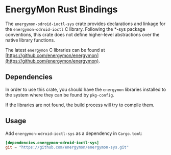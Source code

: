 # EnergyMon Rust Bindings

The `energymon-odroid-ioctl-sys` crate provides declarations and linkage for
the `energymon-odroid-ioctl` C library.
Following the *-sys package conventions, this crate does not define
higher-level abstractions over the native library functions.

The latest `energymon` C libraries can be found at
[https://github.com/energymon/energymon](https://github.com/energymon/energymon).

## Dependencies

In order to use this crate, you should have the `energymon` libraries
installed to the system where they can be found by `pkg-config`.

If the libraries are not found, the build process will try to compile them.

## Usage
Add `energymon-odroid-ioctl-sys` as a dependency in `Cargo.toml`:

```toml
[dependencies.energymon-odroid-ioctl-sys]
git = "https://github.com/energymon/energymon-sys.git"
```
